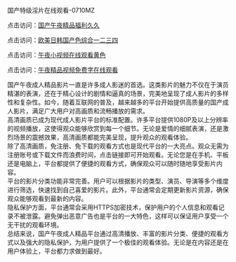 国产特级淫片在线观看-0710MZ

点击访问：<a href="https://heiliaoxwd5i8.pages.dev">国产午夜精品福利久久</a>

点击访问：<a href="https://heiliaoxqkkct.pages.dev">欧美日韩国产色综合一二三四</a>

点击访问：<a href="https://heiliaoow5kzm.pages.dev">午夜小视频在线观看黄色</a>

点击访问：<a href="https://heiliaowzu4ur.pages.dev">午夜精品视频免费字在线观看</a>

国产午夜成人精品影片一直是许多成人影迷的首选。这类影片的魅力不仅在于演员精湛的表演，还在于精心设计的剧情和逼真的场景，完美地呈现了成人影片的多样性和复杂性。如今，随着互联网的普及，越来越多的平台开始提供高质量的国产成人影片，满足广大用户对高画质和流畅播放的需求。  
高清画质已成为现代成人影片平台的标准配置。许多平台提供1080P及以上分辨率的视频播放，这使得观众能够欣赏到每一个细节。无论是爱情的细腻表演，还是激烈场景的震撼效果，高清画质都能完美呈现，提升观众的观看体验。  
除了高清画质，免注册、免下载的观看方式也是现代平台的一大亮点。观众无需为注册账号或下载文件而浪费时间，点击链接即可开始观看。无论您是在手机、平板还是电脑上，平台都提供了便捷的观看方式，确保观众可以随时随地享受影片内容。  
平台的影片分类功能非常完善。用户可以根据影片的类型、演员、导演等多个维度进行筛选，快速找到自己喜爱的影片。此外，平台通常会定期更新影片资源，确保观众能够观看到最新的内容。  
隐私保护方面，平台通常会采用HTTPS加密技术，保护用户的个人信息和观看记录不被泄露。避免弹出恶意广告也是平台的一大特色，这样可以保证用户享受一个无干扰的观看环境。  
总结来说，国产午夜成人精品平台通过高清播放、丰富的影片分类、便捷的观看方式以及强大的隐私保护，为用户提供了一个极佳的观看体验。无论是在内容还是在用户体验上，平台都力求做到最好。

<span style="display:none;">[Canonical link]( )</span>
